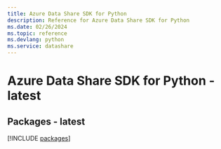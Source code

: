 ```yaml
---
title: Azure Data Share SDK for Python
description: Reference for Azure Data Share SDK for Python
ms.date: 02/26/2024
ms.topic: reference
ms.devlang: python
ms.service: datashare
---
```

# Azure Data Share SDK for Python - latest
## Packages - latest
[!INCLUDE [packages](data-share-index.md)]